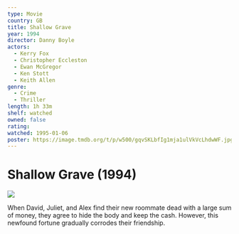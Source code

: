 ```yaml
---
type: Movie
country: GB
title: Shallow Grave
year: 1994
director: Danny Boyle
actors:
  - Kerry Fox
  - Christopher Eccleston
  - Ewan McGregor
  - Ken Stott
  - Keith Allen
genre:
  - Crime
  - Thriller
length: 1h 33m
shelf: watched
owned: false
rating:
watched: 1995-01-06
poster: https://image.tmdb.org/t/p/w500/gqvSKLbfIg1mja1ulVkVcLhdwWF.jpg
---
```


# Shallow Grave (1994)

![](https://image.tmdb.org/t/p/w500/gqvSKLbfIg1mja1ulVkVcLhdwWF.jpg)

When David, Juliet, and Alex find their new roommate dead with a large sum of money, they agree to hide the body and keep the cash. However, this newfound fortune gradually corrodes their friendship.